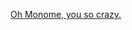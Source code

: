 ---
layout: post
wordpress_id: 229
wordpress_url: http://noesbueno.com/archives/229
date: '2008-01-26 13:11:46 -0600'
date_gmt: '2008-01-26 18:11:46 -0600'
body: |
  <p><a href="http://www.coolhunting.com/archives/2008/01/monome.php">Oh Monome, you so crazy.</a></p>
---